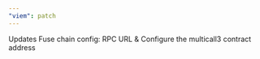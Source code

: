 ```yaml
---
"viem": patch
---
```


Updates Fuse chain config: RPC URL & Configure the multicall3 contract address
